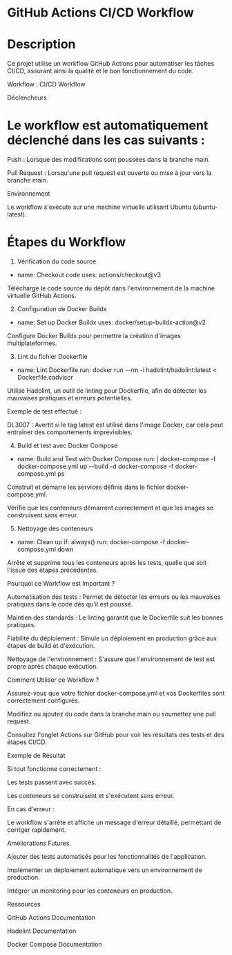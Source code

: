 # GitHub Actions CI/CD Workflow

# Description

Ce projet utilise un workflow GitHub Actions pour automatiser les tâches CI/CD, assurant ainsi la qualité et le bon fonctionnement du code.

Workflow : CI/CD Workflow

Déclencheurs

# Le workflow est automatiquement déclenché dans les cas suivants :

Push : Lorsque des modifications sont poussées dans la branche main.

Pull Request : Lorsqu'une pull request est ouverte ou mise à jour vers la branche main.

Environnement

Le workflow s'exécute sur une machine virtuelle utilisant Ubuntu (ubuntu-latest).

# Étapes du Workflow

1. Vérification du code source

- name: Checkout code
  uses: actions/checkout@v3

Télécharge le code source du dépôt dans l'environnement de la machine virtuelle GitHub Actions.

2. Configuration de Docker Buildx

- name: Set up Docker Buildx
  uses: docker/setup-buildx-action@v2

Configure Docker Buildx pour permettre la création d'images multiplateformes.

3. Lint du fichier Dockerfile

- name: Lint Dockerfile
  run: docker run --rm -i hadolint/hadolint:latest < Dockerfile.cadvisor

Utilise Hadolint, un outil de linting pour Dockerfile, afin de détecter les mauvaises pratiques et erreurs potentielles.

Exemple de test effectué :

DL3007 : Avertit si le tag latest est utilisé dans l'image Docker, car cela peut entraîner des comportements imprévisibles.

4. Build et test avec Docker Compose

- name: Build and Test with Docker Compose
  run: |
    docker-compose -f docker-compose.yml up --build -d
    docker-compose -f docker-compose.yml ps

Construit et démarre les services définis dans le fichier docker-compose.yml.

Vérifie que les conteneurs démarrent correctement et que les images se construisent sans erreur.

5. Nettoyage des conteneurs

- name: Clean up
  if: always()
  run: docker-compose -f docker-compose.yml down

Arrête et supprime tous les conteneurs après les tests, quelle que soit l'issue des étapes précédentes.

Pourquoi ce Workflow est Important ?

Automatisation des tests : Permet de détecter les erreurs ou les mauvaises pratiques dans le code dès qu'il est poussé.

Maintien des standards : Le linting garantit que le Dockerfile suit les bonnes pratiques.

Fiabilité du déploiement : Simule un déploiement en production grâce aux étapes de build et d'exécution.

Nettoyage de l'environnement : S'assure que l'environnement de test est propre après chaque exécution.

Comment Utiliser ce Workflow ?

Assurez-vous que votre fichier docker-compose.yml et vos Dockerfiles sont correctement configurés.

Modifiez ou ajoutez du code dans la branche main ou soumettez une pull request.

Consultez l'onglet Actions sur GitHub pour voir les résultats des tests et des étapes CI/CD.

Exemple de Résultat

Si tout fonctionne correctement :

Les tests passent avec succès.

Les conteneurs se construisent et s'exécutent sans erreur.

En cas d'erreur :

Le workflow s'arrête et affiche un message d'erreur détaillé, permettant de corriger rapidement.

Améliorations Futures

Ajouter des tests automatisés pour les fonctionnalités de l'application.

Implémenter un déploiement automatique vers un environnement de production.

Intégrer un monitoring pour les conteneurs en production.

Ressources

GitHub Actions Documentation

Hadolint Documentation

Docker Compose Documentation
